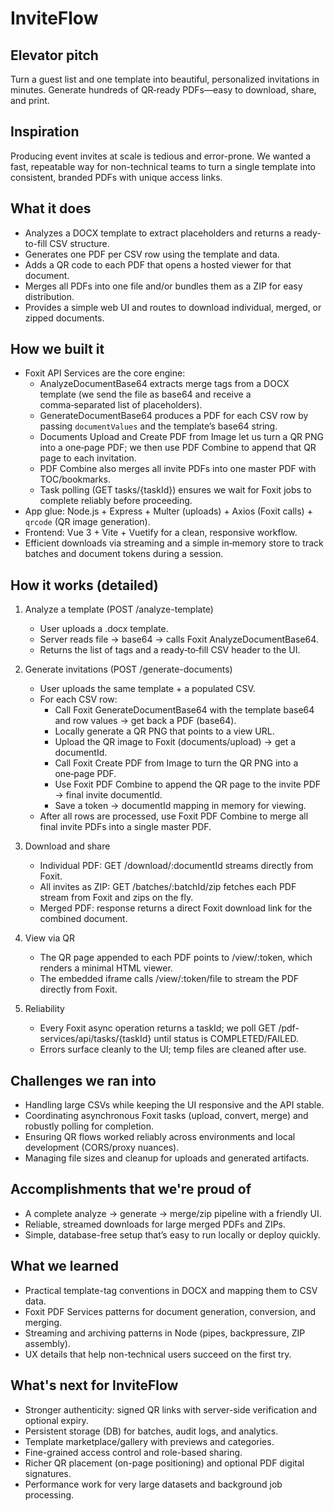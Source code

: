 # InviteFlow

## Elevator pitch

Turn a guest list and one template into beautiful, personalized invitations in minutes. Generate hundreds of QR‑ready PDFs—easy to download, share, and print.

## Inspiration

Producing event invites at scale is tedious and error-prone. We wanted a fast, repeatable way for non-technical teams to turn a single template into consistent, branded PDFs with unique access links.

## What it does

- Analyzes a DOCX template to extract placeholders and returns a ready-to-fill CSV structure.
- Generates one PDF per CSV row using the template and data.
- Adds a QR code to each PDF that opens a hosted viewer for that document.
- Merges all PDFs into one file and/or bundles them as a ZIP for easy distribution.
- Provides a simple web UI and routes to download individual, merged, or zipped documents.

## How we built it

- Foxit API Services are the core engine:
  - AnalyzeDocumentBase64 extracts merge tags from a DOCX template (we send the file as base64 and receive a comma‑separated list of placeholders).
  - GenerateDocumentBase64 produces a PDF for each CSV row by passing `documentValues` and the template’s base64 string.
  - Documents Upload and Create PDF from Image let us turn a QR PNG into a one‑page PDF; we then use PDF Combine to append that QR page to each invitation.
  - PDF Combine also merges all invite PDFs into one master PDF with TOC/bookmarks.
  - Task polling (GET tasks/{taskId}) ensures we wait for Foxit jobs to complete reliably before proceeding.
- App glue: Node.js + Express + Multer (uploads) + Axios (Foxit calls) + `qrcode` (QR image generation).
- Frontend: Vue 3 + Vite + Vuetify for a clean, responsive workflow.
- Efficient downloads via streaming and a simple in‑memory store to track batches and document tokens during a session.

## How it works (detailed)

1. Analyze a template (POST /analyze-template)

   - User uploads a .docx template.
   - Server reads file → base64 → calls Foxit AnalyzeDocumentBase64.
   - Returns the list of tags and a ready‑to‑fill CSV header to the UI.

2. Generate invitations (POST /generate-documents)

   - User uploads the same template + a populated CSV.
   - For each CSV row:
     - Call Foxit GenerateDocumentBase64 with the template base64 and row values → get back a PDF (base64).
     - Locally generate a QR PNG that points to a view URL.
     - Upload the QR image to Foxit (documents/upload) → get a documentId.
     - Call Foxit Create PDF from Image to turn the QR PNG into a one‑page PDF.
     - Use Foxit PDF Combine to append the QR page to the invite PDF → final invite documentId.
     - Save a token → documentId mapping in memory for viewing.
   - After all rows are processed, use Foxit PDF Combine to merge all final invite PDFs into a single master PDF.

3. Download and share

   - Individual PDF: GET /download/:documentId streams directly from Foxit.
   - All invites as ZIP: GET /batches/:batchId/zip fetches each PDF stream from Foxit and zips on the fly.
   - Merged PDF: response returns a direct Foxit download link for the combined document.

4. View via QR

   - The QR page appended to each PDF points to /view/:token, which renders a minimal HTML viewer.
   - The embedded iframe calls /view/:token/file to stream the PDF directly from Foxit.

5. Reliability
   - Every Foxit async operation returns a taskId; we poll GET /pdf-services/api/tasks/{taskId} until status is COMPLETED/FAILED.
   - Errors surface cleanly to the UI; temp files are cleaned after use.

## Challenges we ran into

- Handling large CSVs while keeping the UI responsive and the API stable.
- Coordinating asynchronous Foxit tasks (upload, convert, merge) and robustly polling for completion.
- Ensuring QR flows worked reliably across environments and local development (CORS/proxy nuances).
- Managing file sizes and cleanup for uploads and generated artifacts.

## Accomplishments that we're proud of

- A complete analyze → generate → merge/zip pipeline with a friendly UI.
- Reliable, streamed downloads for large merged PDFs and ZIPs.
- Simple, database-free setup that’s easy to run locally or deploy quickly.

## What we learned

- Practical template-tag conventions in DOCX and mapping them to CSV data.
- Foxit PDF Services patterns for document generation, conversion, and merging.
- Streaming and archiving patterns in Node (pipes, backpressure, ZIP assembly).
- UX details that help non-technical users succeed on the first try.

## What's next for InviteFlow

- Stronger authenticity: signed QR links with server-side verification and optional expiry.
- Persistent storage (DB) for batches, audit logs, and analytics.
- Template marketplace/gallery with previews and categories.
- Fine-grained access control and role-based sharing.
- Richer QR placement (on-page positioning) and optional PDF digital signatures.
- Performance work for very large datasets and background job processing.

